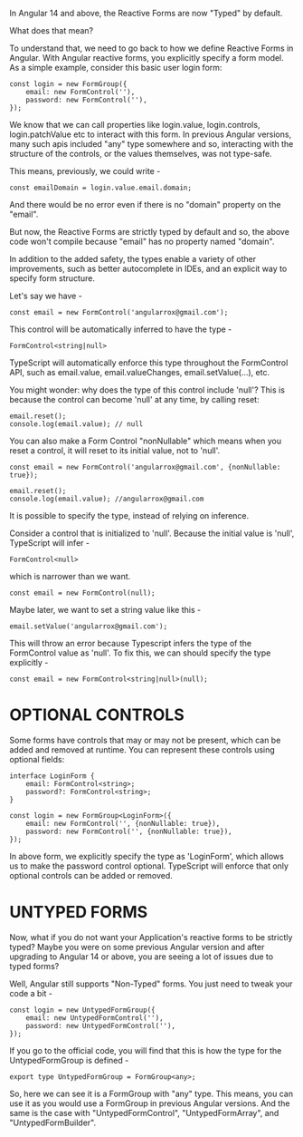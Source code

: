 In Angular 14 and above, the Reactive Forms are now "Typed" by default.

What does that mean?

To understand that, we need to go back to how we define Reactive Forms in Angular. With Angular reactive forms, you explicitly specify a form model. As a simple example, consider this basic user login form:

    const login = new FormGroup({
        email: new FormControl(''),
        password: new FormControl(''),
    });

We know that we can call properties like login.value, login.controls, login.patchValue etc to interact with this form. In previous Angular versions, many such apis included "any" type somewhere and so, interacting with the structure of the controls, or the values themselves, was not type-safe.

This means, previously, we could write -

    const emailDomain = login.value.email.domain;

And there would be no error even if there is no "domain" property on the "email".

But now, the Reactive Forms are strictly typed by default and so, the above code won't compile because "email" has no property named "domain".

In addition to the added safety, the types enable a variety of other improvements, such as better autocomplete in IDEs, and an explicit way to specify form structure.

Let's say we have -

    const email = new FormControl('angularrox@gmail.com');

This control will be automatically inferred to have the type -
    
    FormControl<string|null>
    
TypeScript will automatically enforce this type throughout the FormControl API, such as email.value, email.valueChanges, email.setValue(...), etc.

You might wonder: why does the type of this control include 'null'? This is because the control can become 'null' at any time, by calling reset:

    email.reset();
    console.log(email.value); // null

You can also make a Form Control "nonNullable" which means when you reset a control, it will reset to its initial value, not to 'null'.

    const email = new FormControl('angularrox@gmail.com', {nonNullable: true});

    email.reset();
    console.log(email.value); //angularrox@gmail.com

It is possible to specify the type, instead of relying on inference. 

Consider a control that is initialized to 'null'. Because the initial value is 'null', TypeScript will infer -

    FormControl<null>

which is narrower than we want.

    const email = new FormControl(null);

Maybe later, we want to set a string value like this -

    email.setValue('angularrox@gmail.com');

This will throw an error because Typescript infers the type of the FormControl value as 'null'. To fix this, we can should specify the type explicitly -

    const email = new FormControl<string|null>(null);

# OPTIONAL CONTROLS

Some forms have controls that may or may not be present, which can be added and removed at runtime. You can represent these controls using optional fields:

    interface LoginForm {
        email: FormControl<string>;
        password?: FormControl<string>;
    }

    const login = new FormGroup<LoginForm>({
        email: new FormControl('', {nonNullable: true}),
        password: new FormControl('', {nonNullable: true}),
    });

In above form, we explicitly specify the type as 'LoginForm', which allows us to make the password control optional. TypeScript will enforce that only optional controls can be added or removed.


# UNTYPED FORMS

Now, what if you do not want your Application's reactive forms to be strictly typed? Maybe you were on some previous Angular version and after upgrading to Angular 14 or above, you are seeing a lot of issues due to typed forms?

Well, Angular still supports "Non-Typed" forms. You just need to tweak your code a bit -

    const login = new UntypedFormGroup({
        email: new UntypedFormControl(''),
        password: new UntypedFormControl(''),
    });

If you go to the official code, you will find that this is how the type for the UntypedFormGroup is defined -

    export type UntypedFormGroup = FormGroup<any>;

So, here we can see it is a FormGroup with "any" type. This means, you can use it as you would use a FormGroup in previous Angular versions. And the same is the case with "UntypedFormControl", "UntypedFormArray", and "UntypedFormBuilder".